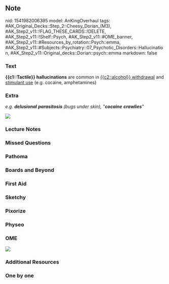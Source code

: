 ## Note
nid: 1541982006395
model: AnKingOverhaul
tags: #AK_Original_Decks::Step_2::Cheesy_Dorian_(M3), #AK_Step2_v11::!FLAG_THESE_CARDS::!DELETE, #AK_Step2_v11::!Shelf::Psych, #AK_Step2_v11::#OME_banner, #AK_Step2_v11::#Resources_by_rotation::Psych::emma, #AK_Step2_v11::#Subjects::Psychiatry::07_Psychotic_Disorders::Hallucination, #AK_Step2_v11::Original_decks::Dorian::psych::emma
markdown: false

### Text
<b>{{c1::Tactile}} hallucinations</b> are common in
<u>{{c2::alcohol}} withdrawal</u> and <u>stimulant use</u> (e.g.
cocaine, amphetamines)

### Extra
<i>e.g. <b>delusional</b> <b>parasitosis</b> (bugs under skin),
"<b>cocaine</b> <b>crawlies</b>"</i>
<div><img src="paste-158634617077763.jpg"></div>

### Lecture Notes


### Missed Questions


### Pathoma


### Boards and Beyond


### First Aid


### Sketchy


### Pixorize


### Physeo


### OME
<div class="ome-widget">
  <a href="https://onlinemeded.org?ref=anki"><img src=
  "_OME_AnkiFlashcards_General_4.png"></a>
</div>

### Additional Resources


### One by one


